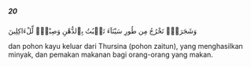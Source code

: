##### 20

<span class="ayah">وَشَجَرَةًۭ تَخْرُجُ مِن طُورِ سَيْنَآءَ تَنۢبُتُ بِٱلدُّهْنِ وَصِبْغٍۢ لِّلْءَاكِلِينَ</span>

<span class="ayah_translation">dan pohon kayu keluar dari Thursina (pohon zaitun), yang menghasilkan minyak, dan pemakan makanan bagi orang-orang yang makan.</span>
